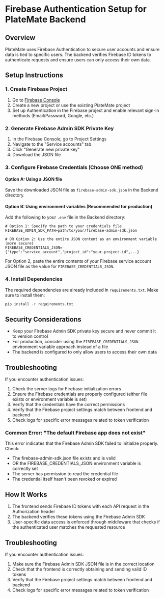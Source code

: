 # Firebase Authentication Setup for PlateMate Backend

## Overview

PlateMate uses Firebase Authentication to secure user accounts and ensure data is tied to specific users. The backend verifies Firebase ID tokens to authenticate requests and ensure users can only access their own data.

## Setup Instructions

### 1. Create Firebase Project

1. Go to [Firebase Console](https://console.firebase.google.com/)
2. Create a new project or use the existing PlateMate project
3. Set up Authentication in the Firebase project and enable relevant sign-in methods (Email/Password, Google, etc.)

### 2. Generate Firebase Admin SDK Private Key

1. In the Firebase Console, go to Project Settings
2. Navigate to the "Service accounts" tab
3. Click "Generate new private key"
4. Download the JSON file

### 3. Configure Firebase Credentials (Choose ONE method)

#### Option A: Using a JSON file

Save the downloaded JSON file as `firebase-admin-sdk.json` in the Backend directory.

#### Option B: Using environment variables (Recommended for production)

Add the following to your `.env` file in the Backend directory:

```
# Option 1: Specify the path to your credentials file
FIREBASE_ADMIN_SDK_PATH=path/to/your/firebase-admin-sdk.json

# OR Option 2: Use the entire JSON content as an environment variable (more secure)
FIREBASE_CREDENTIALS_JSON={"type":"service_account","project_id":"your-project-id",...}
```

For Option 2, paste the entire contents of your Firebase service account JSON file as the value for `FIREBASE_CREDENTIALS_JSON`.

### 4. Install Dependencies

The required dependencies are already included in `requirements.txt`. Make sure to install them:

```bash
pip install -r requirements.txt
```

## Security Considerations

- Keep your Firebase Admin SDK private key secure and never commit it to version control
- For production, consider using the `FIREBASE_CREDENTIALS_JSON` environment variable approach instead of a file
- The backend is configured to only allow users to access their own data

## Troubleshooting

If you encounter authentication issues:

1. Check the server logs for Firebase initialization errors
2. Ensure the Firebase credentials are properly configured (either file exists or environment variable is set)
3. Verify that the credentials have the correct permissions
4. Verify that the Firebase project settings match between frontend and backend
5. Check logs for specific error messages related to token verification

### Common Error: "The default Firebase app does not exist"

This error indicates that the Firebase Admin SDK failed to initialize properly. Check:
- The firebase-admin-sdk.json file exists and is valid
- OR the FIREBASE_CREDENTIALS_JSON environment variable is correctly set
- The server has permission to read the credential file
- The credential itself hasn't been revoked or expired

## How It Works

1. The frontend sends Firebase ID tokens with each API request in the Authorization header
2. The backend verifies these tokens using the Firebase Admin SDK
3. User-specific data access is enforced through middleware that checks if the authenticated user matches the requested resource

## Troubleshooting

If you encounter authentication issues:

1. Make sure the Firebase Admin SDK JSON file is in the correct location
2. Check that the frontend is correctly obtaining and sending valid ID tokens
3. Verify that the Firebase project settings match between frontend and backend
4. Check logs for specific error messages related to token verification 